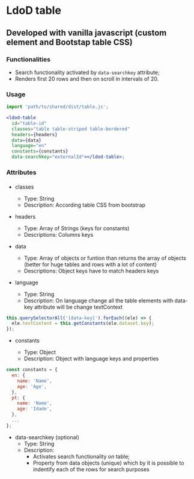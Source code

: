 # LdoD table

## Developed with vanilla javascript (custom element and Bootstap table CSS)

### Functionalities

- Search functionality activated by `data-searchkey` attribute;
- Renders first 20 rows and then on scroll in intervals of 20.

### Usage

```jsx
import 'path/to/shared/dist/table.js';

<ldod-table
  id="table-id"
  classes="table table-striped table-bordered"
  headers={headers}
  data={data}
  language="en"
  constants={constants}
  data-searchkey="externalId"></ldod-table>;
```

### Attributes

####

- classes

  - Type: String
  - Description: According table CSS from bootstrap

- headers

  - Type: Array of Strings (keys for constants)
  - Descriptions: Columns keys

- data

  - Type: Array of objects or funtion than returns the array of objects (better for huge tables and rows with a lot of content)
  - Descriptions: Object keys have to match headers keys

- language
  - Type: String
  - Description: On language change all the table elements with data-key attribute will be change textContext

```js
this.querySelectorAll('[data-key]').forEach((ele) => {
  ele.textContent = this.getConstants(ele.dataset.key);
});
```

- constants

  - Type: Object
  - Description: Object with language keys and properties

```js
const constants = {
  en: {
    name: 'Name',
    age: 'Age',
  },
  pt: {
    name: 'Nome',
    age: 'Idade',
  },
  ...
};
```

- data-searchkey (optional)
  - Type: String
  - Description:
    - Activates search functionality on table;
    - Property from data objects (unique) which by it is possible to indentify each of the rows for search purposes
